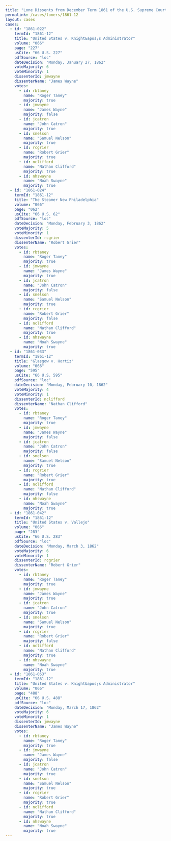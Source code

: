```yaml
---
title: "Lone Dissents from December Term 1861 of the U.S. Supreme Court"
permalink: /cases/loners/1861-12
layout: cases
cases:
  - id: "1861-022"
    termId: "1861-12"
    title: "United States v. Knight&apos;s Administrator"
    volume: "066"
    page: "227"
    usCite: "66 U.S. 227"
    pdfSource: "loc"
    dateDecision: "Monday, January 27, 1862"
    voteMajority: 6
    voteMinority: 1
    dissenterId: jmwayne
    dissenterName: "James Wayne"
    votes:
      - id: rbtaney
        name: "Roger Taney"
        majority: true
      - id: jmwayne
        name: "James Wayne"
        majority: false
      - id: jcatron
        name: "John Catron"
        majority: true
      - id: snelson
        name: "Samuel Nelson"
        majority: true
      - id: rcgrier
        name: "Robert Grier"
        majority: true
      - id: nclifford
        name: "Nathan Clifford"
        majority: true
      - id: nhswayne
        name: "Noah Swayne"
        majority: true
  - id: "1861-024"
    termId: "1861-12"
    title: "The Steamer New Philadelphia"
    volume: "066"
    page: "062"
    usCite: "66 U.S. 62"
    pdfSource: "loc"
    dateDecision: "Monday, February 3, 1862"
    voteMajority: 5
    voteMinority: 1
    dissenterId: rcgrier
    dissenterName: "Robert Grier"
    votes:
      - id: rbtaney
        name: "Roger Taney"
        majority: true
      - id: jmwayne
        name: "James Wayne"
        majority: true
      - id: jcatron
        name: "John Catron"
        majority: false
      - id: snelson
        name: "Samuel Nelson"
        majority: true
      - id: rcgrier
        name: "Robert Grier"
        majority: false
      - id: nclifford
        name: "Nathan Clifford"
        majority: true
      - id: nhswayne
        name: "Noah Swayne"
        majority: true
  - id: "1861-033"
    termId: "1861-12"
    title: "Glasgow v. Hortiz"
    volume: "066"
    page: "595"
    usCite: "66 U.S. 595"
    pdfSource: "loc"
    dateDecision: "Monday, February 10, 1862"
    voteMajority: 4
    voteMinority: 1
    dissenterId: nclifford
    dissenterName: "Nathan Clifford"
    votes:
      - id: rbtaney
        name: "Roger Taney"
        majority: true
      - id: jmwayne
        name: "James Wayne"
        majority: false
      - id: jcatron
        name: "John Catron"
        majority: false
      - id: snelson
        name: "Samuel Nelson"
        majority: true
      - id: rcgrier
        name: "Robert Grier"
        majority: true
      - id: nclifford
        name: "Nathan Clifford"
        majority: false
      - id: nhswayne
        name: "Noah Swayne"
        majority: true
  - id: "1861-042"
    termId: "1861-12"
    title: "United States v. Vallejo"
    volume: "066"
    page: "283"
    usCite: "66 U.S. 283"
    pdfSource: "loc"
    dateDecision: "Monday, March 3, 1862"
    voteMajority: 6
    voteMinority: 1
    dissenterId: rcgrier
    dissenterName: "Robert Grier"
    votes:
      - id: rbtaney
        name: "Roger Taney"
        majority: true
      - id: jmwayne
        name: "James Wayne"
        majority: true
      - id: jcatron
        name: "John Catron"
        majority: true
      - id: snelson
        name: "Samuel Nelson"
        majority: true
      - id: rcgrier
        name: "Robert Grier"
        majority: false
      - id: nclifford
        name: "Nathan Clifford"
        majority: true
      - id: nhswayne
        name: "Noah Swayne"
        majority: true
  - id: "1861-053"
    termId: "1861-12"
    title: "United States v. Knight&apos;s Administrator"
    volume: "066"
    page: "488"
    usCite: "66 U.S. 488"
    pdfSource: "loc"
    dateDecision: "Monday, March 17, 1862"
    voteMajority: 6
    voteMinority: 1
    dissenterId: jmwayne
    dissenterName: "James Wayne"
    votes:
      - id: rbtaney
        name: "Roger Taney"
        majority: true
      - id: jmwayne
        name: "James Wayne"
        majority: false
      - id: jcatron
        name: "John Catron"
        majority: true
      - id: snelson
        name: "Samuel Nelson"
        majority: true
      - id: rcgrier
        name: "Robert Grier"
        majority: true
      - id: nclifford
        name: "Nathan Clifford"
        majority: true
      - id: nhswayne
        name: "Noah Swayne"
        majority: true
---
```

